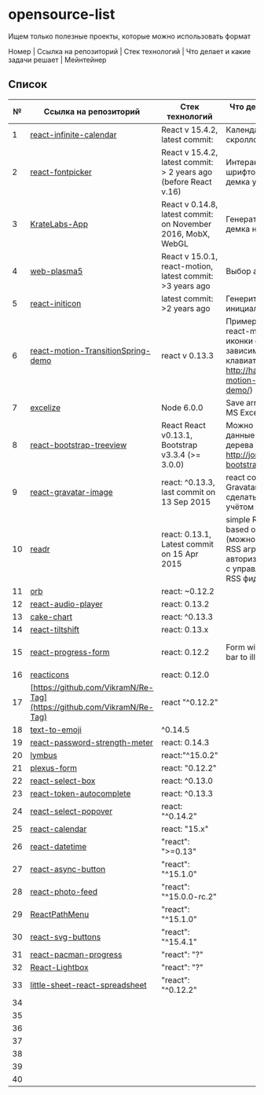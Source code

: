 
# opensource-list

Ищем только полезные проекты, которые можно использовать формат

Номер | Ссылка на репозиторий | Стек технологий | Что делает и какие задачи решает | Мейнтейнер

## Список
№ | Ссылка на репозиторий | Стек технологий | Что делает и какие задачи решает | Мейнтейнер
--- | --- | --- | --- | --- |
1 | [react-infinite-calendar ](https://github.com/clauderic/react-infinite-calendar) | React v 15.4.2, latest commit: | Календарь с бесконечным скроллом  
2 | [react-fontpicker](https://github.com/nardeas/react-fontpicker) | React v 15.4.2, latest commit: > 2 years ago (before React v.16) | Интерактивный выбор шрифтов (детальнее хз, демка уже не работает)  
3 | [KrateLabs-App](https://github.com/MrTolerant/KrateLabs-App) | React v 0.14.8, latest commit: on November 2016, MobX, WebGL | Генератор карт (точнее хз, демка не работает)  
4 | [web-plasma5](https://github.com/web-plasma5/web-plasma5) | React v 15.0.1, react-motion, latest commit: >3 years ago | Выбор аккаунта для логина  
5 | [react-initicon](https://github.com/ccm-innovation/react-initicon) | latest commit: >2 years ago | Генерит иконку с инициалами   
6 | [react-motion-TransitionSpring-demo](https://github.com/hayeah/react-motion-TransitionSpring-demo) | react v 0.13.3 | Пример использования react-motion: всплывающие иконки с буквами,  в зависимости от нажатия на клавиатуру (демка: http://hayeah.github.io/react-motion-TransitionSpring-demo/)  
7 | [excelize](https://github.com/astur/excelize)  | Node 6.0.0    | Save array of similar objects to MS Excel sheet
8 | [react-bootstrap-treeview](https://github.com/jonmiles/react-bootstrap-treeview) | React React v0.13.1, Bootstrap v3.3.4 (>= 3.0.0) | Можно просматривать данные в виде вложеного дерева (демо: http://jonmiles.github.io/react-bootstrap-treeview/)   
9 | [react-gravatar-image](https://github.com/deerawan/react-gravatar-image) | react: ^0.13.3, last commit on 13 Sep 2015 | react component to show Gravatar image (можно сделать рефакторинг с учётом последнего реакта)  
10 | [readr](https://github.com/staceytay/readr) | react: 0.13.1,  Latest commit on 15 Apr 2015  | simple RSS feed aggregator based on Safari's shared links (можно развить в простой RSS агрегатор с авторизацией через соцсети с управлением\импортом RSS фидов)  
11 | [orb](https://github.com/nnajm/orb) | react: ~0.12.2
12 | [react-audio-player](https://github.com/humanhighway/react-audio-player) | react: 0.13.2
13 | [cake-chart](https://github.com/alexkuz/cake-chart/) | react: ^0.13.3
14 | [react-tiltshift](https://github.com/gustavoguichard/react-tiltshift) | react: 0.13.x || 0.14.x
15 | [react-progress-form](https://github.com/expalmer/react-progress-form) |  react: 0.12.2 | Form with circular progress bar to illustrate completion. | [https://github.com/YuLogun](https://github.com/YuLogun/react-progress-form)
16 | [reacticons](https://github.com/andrewliebchen/reacticons) | react: 0.12.0
17 | [https://github.com/VikramN/Re-Tag](https://github.com/VikramN/Re-Tag) | react "^0.12.2"
18 | [text-to-emoji](https://github.com/brendansudol/text-to-emoji) | ^0.14.5
19 | [react-password-strength-meter](https://github.com/abhijeetNmishra/react-password-strength-meter) | react: 0.14.3 | | [kbaklaev](https://github.com/kbaklaev/react-password-strength-meter)
20 | [lymbus](https://github.com/bbstilson/lymbus) | react:"^15.0.2"
21 | [plexus-form](https://github.com/AppliedMathematicsANU/plexus-form) | react: "0.12.2"
22 | [react-select-box](https://github.com/instructure-react/react-select-box) | react: ^0.13.0
23 | [react-token-autocomplete](https://github.com/peterKaleta/react-token-autocomplete) | react: ^0.13.3
24 | [react-select-popover](https://github.com/bharani91/react-select-popover) | react: "^0.14.2"
25 | [react-calendar](https://github.com/freiksenet/react-calendar) | react: "15.x"
26 | [react-datetime](https://github.com/arqex/react-datetime) |  "react": ">=0.13"
27 | [react-async-button](https://github.com/selvagsz/react-async-button) | "react": "^15.1.0"
28 | [react-photo-feed](https://github.com/lkazberova/react-photo-feed) |  "react": "^15.0.0-rc.2"
29 | [ReactPathMenu](https://github.com/nashvail/ReactPathMenu) | "react": "^15.1.0"
30 | [react-svg-buttons](http://plouc.github.io/react-svg-buttons/) | "react": "^15.4.1"
31 | [react-pacman-progress](https://github.com/mathieudutour/react-pacman-progress) | "react": "?"| | [Yaroslavoz](https://github.com/Yaroslavoz/react-pacman-progress)
32 | [React-Lightbox](https://github.com/howtomakeaturn/React-Lightbox) | "react": "?"
33 | [little-sheet-react-spreadsheet](https://github.com/asm-products/little-sheet-react-spreadsheet) | "react": "^0.12.2"
34 |
35 |
36 |
37 |
38 |
39 |
40 |
